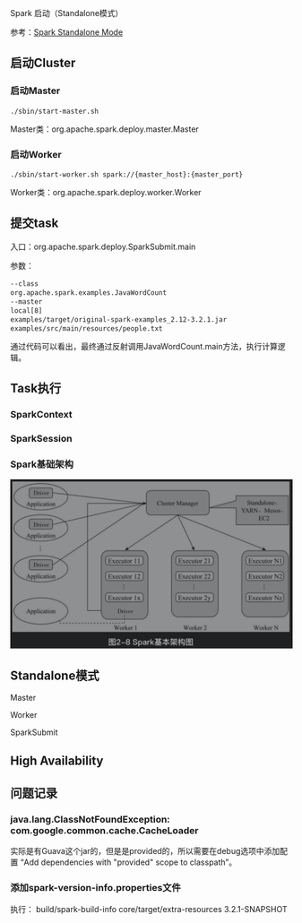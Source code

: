 Spark 启动（Standalone模式）

参考：[Spark Standalone Mode](https://spark.apache.org/docs/3.2.1/spark-standalone.html)

## 启动Cluster

### 启动Master

	./sbin/start-master.sh

Master类：org.apache.spark.deploy.master.Master



### 启动Worker

	./sbin/start-worker.sh spark://{master_host}:{master_port}

Worker类：org.apache.spark.deploy.worker.Worker


## 提交task


入口：org.apache.spark.deploy.SparkSubmit.main

参数：

```
--class
org.apache.spark.examples.JavaWordCount
--master
local[8]
examples/target/original-spark-examples_2.12-3.2.1.jar
examples/src/main/resources/people.txt
```

通过代码可以看出，最终通过反射调用JavaWordCount.main方法，执行计算逻辑。

## Task执行

### SparkContext

### SparkSession

### Spark基础架构

![](https://raw.githubusercontent.com/rainsbaby/notebook/master/imgs/spark/spark_structure.png)

## Standalone模式

Master

Worker

SparkSubmit


## High Availability


## 问题记录

### java.lang.ClassNotFoundException: com.google.common.cache.CacheLoader

实际是有Guava这个jar的，但是是provided的，所以需要在debug选项中添加配置 “Add dependencies with "provided" scope to classpath”。



### 添加spark-version-info.properties文件

执行：
	 build/spark-build-info core/target/extra-resources 3.2.1-SNAPSHOT
	 
 